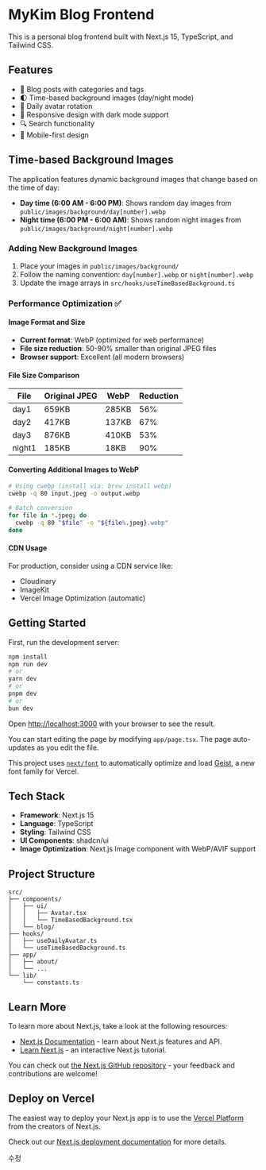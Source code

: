 # MyKim Blog Frontend

This is a personal blog frontend built with Next.js 15, TypeScript, and Tailwind CSS.

## Features

- 📝 Blog posts with categories and tags
- 🌓 Time-based background images (day/night mode)
- 👤 Daily avatar rotation
- 🎨 Responsive design with dark mode support
- 🔍 Search functionality
- 📱 Mobile-first design

## Time-based Background Images

The application features dynamic background images that change based on the time of day:

- **Day time (6:00 AM - 6:00 PM)**: Shows random day images from `public/images/background/day[number].webp`
- **Night time (6:00 PM - 6:00 AM)**: Shows random night images from `public/images/background/night[number].webp`

### Adding New Background Images

1. Place your images in `public/images/background/`
2. Follow the naming convention: `day[number].webp` or `night[number].webp`
3. Update the image arrays in `src/hooks/useTimeBasedBackground.ts`

### Performance Optimization ✅

#### Image Format and Size

- **Current format**: WebP (optimized for web performance)
- **File size reduction**: 50-90% smaller than original JPEG files
- **Browser support**: Excellent (all modern browsers)

#### File Size Comparison

| File   | Original JPEG | WebP  | Reduction |
| ------ | ------------- | ----- | --------- |
| day1   | 659KB         | 285KB | 56%       |
| day2   | 417KB         | 137KB | 67%       |
| day3   | 876KB         | 410KB | 53%       |
| night1 | 185KB         | 18KB  | 90%       |

#### Converting Additional Images to WebP

```bash
# Using cwebp (install via: brew install webp)
cwebp -q 80 input.jpeg -o output.webp

# Batch conversion
for file in *.jpeg; do
  cwebp -q 80 "$file" -o "${file%.jpeg}.webp"
done
```

#### CDN Usage

For production, consider using a CDN service like:

- Cloudinary
- ImageKit
- Vercel Image Optimization (automatic)

## Getting Started

First, run the development server:

```bash
npm install
npm run dev
# or
yarn dev
# or
pnpm dev
# or
bun dev
```

Open [http://localhost:3000](http://localhost:3000) with your browser to see the result.

You can start editing the page by modifying `app/page.tsx`. The page auto-updates as you edit the file.

This project uses [`next/font`](https://nextjs.org/docs/app/building-your-application/optimizing/fonts) to automatically optimize and load [Geist](https://vercel.com/font), a new font family for Vercel.

## Tech Stack

- **Framework**: Next.js 15
- **Language**: TypeScript
- **Styling**: Tailwind CSS
- **UI Components**: shadcn/ui
- **Image Optimization**: Next.js Image component with WebP/AVIF support

## Project Structure

```
src/
├── components/
│   ├── ui/
│   │   ├── Avatar.tsx
│   │   └── TimeBasedBackground.tsx
│   └── blog/
├── hooks/
│   ├── useDailyAvatar.ts
│   └── useTimeBasedBackground.ts
├── app/
│   ├── about/
│   └── ...
└── lib/
    └── constants.ts
```

## Learn More

To learn more about Next.js, take a look at the following resources:

- [Next.js Documentation](https://nextjs.org/docs) - learn about Next.js features and API.
- [Learn Next.js](https://nextjs.org/learn) - an interactive Next.js tutorial.

You can check out [the Next.js GitHub repository](https://github.com/vercel/next.js) - your feedback and contributions are welcome!

## Deploy on Vercel

The easiest way to deploy your Next.js app is to use the [Vercel Platform](https://vercel.com/new?utm_medium=default-template&filter=next.js&utm_source=create-next-app&utm_campaign=create-next-app-readme) from the creators of Next.js.

Check out our [Next.js deployment documentation](https://nextjs.org/docs/app/building-your-application/deploying) for more details.

수정
